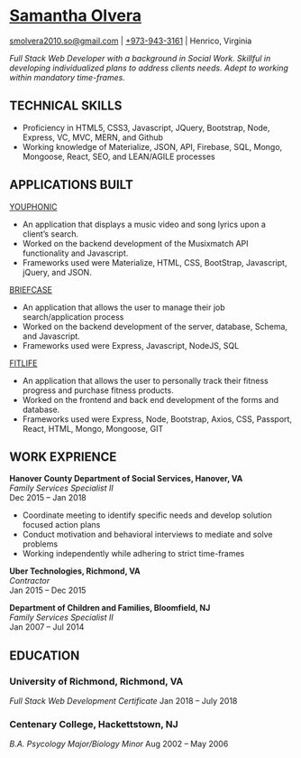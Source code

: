 # [Samantha Olvera](https://samanthaolvera.herokuapp.com/)
[smolvera2010.so@gmail.com](mailto:smolvera2010.so@gmail.com) | 
[+973-943-3161](tel:+9739433161) |
Henrico, Virginia


*Full Stack Web Developer with a background in Social Work. Skillful in developing individualized plans to address clients needs. Adept to working within mandatory time-frames.* 

## TECHNICAL SKILLS
  - Proficiency in HTML5, CSS3, Javascript, JQuery, Bootstrap,  Node, Express, VC, MVC, MERN, and Github 
  - Working knowledge of Materialize, JSON, API, Firebase, SQL, Mongo, Mongoose, React, SEO, and LEAN/AGILE processes

## APPLICATIONS BUILT
[YOUPHONIC](https://smolvera.github.io/Youphonic_App/)
  - An application that displays a music video and song lyrics upon a client’s search. 
  - Worked on the backend development of the Musixmatch API functionality and Javascript. 
  - Frameworks used were Materialize, HTML, CSS, BootStrap, Javascript, jQuery, and JSON.

[BRIEFCASE](https://smolvera.github.io/Briefcase_App/)
  - An application that allows the user to manage their job search/application process
  - Worked on the backend development of the server, database, Schema, and Javascript.
  - Frameworks used were Express, Javascript, NodeJS, SQL 

[FITLIFE](https://smolvera.github.io/Fit-Life/)
  - An application that allows the user to personally track their fitness progress and purchase fitness products.
  - Worked on the frontend and back end development of the forms and database.
  - Frameworks used were Express, Node, Bootstrap, Axios, CSS, Passport, React, HTML, Mongo, Mongoose, GIT

## WORK EXPRIENCE
**Hanover County Department of Social Services, Hanover, VA**  
*Family Services Specialist II*  
Dec 2015 &ndash; Jan 2018 
  - Coordinate meeting to identify specific needs and develop solution focused action plans
  - Conduct motivation and behavioral interviews to mediate and solve problems
  - Working independently while adhering to strict time-frames

**Uber Technologies, Richmond, VA**  
*Contractor*  
Jan 2015 &ndash; Dec 2015

**Department of Children and Families, Bloomfield, NJ**  
*Family Services Specialist II*  
Jan 2007 &ndash; Jul 2014

## EDUCATION
### University of Richmond, Richmond, VA
*Full Stack Web Development Certificate*
Jan 2018 &ndash; July 2018

### Centenary College, Hackettstown, NJ
*B.A. Psycology Major/Biology Minor*
Aug 2002 &ndash; May 2006


